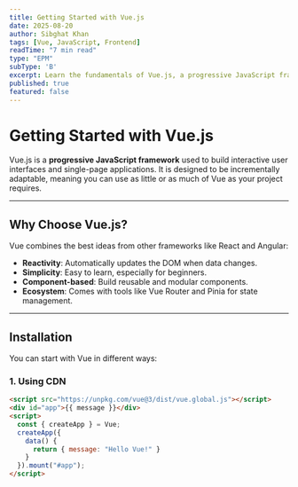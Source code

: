 ```yaml
---
title: Getting Started with Vue.js
date: 2025-08-20
author: Sibghat Khan
tags: [Vue, JavaScript, Frontend]
readTime: "7 min read"
type: "EPM"
subType: 'B'
excerpt: Learn the fundamentals of Vue.js, a progressive JavaScript framework for building modern web applications.
published: true
featured: false
---
```


# Getting Started with Vue.js

Vue.js is a **progressive JavaScript framework** used to build interactive user interfaces and single-page applications. It is designed to be incrementally adaptable, meaning you can use as little or as much of Vue as your project requires.

---

## Why Choose Vue.js?

Vue combines the best ideas from other frameworks like React and Angular:
- **Reactivity**: Automatically updates the DOM when data changes.
- **Simplicity**: Easy to learn, especially for beginners.
- **Component-based**: Build reusable and modular components.
- **Ecosystem**: Comes with tools like Vue Router and Pinia for state management.

---

## Installation

You can start with Vue in different ways:

### 1. Using CDN
```html
<script src="https://unpkg.com/vue@3/dist/vue.global.js"></script>
<div id="app">{{ message }}</div>
<script>
  const { createApp } = Vue;
  createApp({
    data() {
      return { message: "Hello Vue!" }
    }
  }).mount("#app");
</script>
